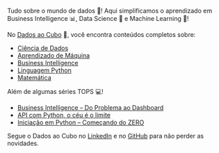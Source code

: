 Tudo sobre o mundo de dados 🎲! Aqui simplificamos o aprendizado em Business Intelligence 📊, Data Science 🧮 e Machine Learning 🤖!

No [Dados ao Cubo](https://dadosaocubo.com/) 🚀, você encontra conteúdos completos sobre:

+ [Ciência de Dados](https://dadosaocubo.com/category/blog/data-science/)
+ [Aprendizado de Máquina](https://dadosaocubo.com/category/blog/machine-learning/)
+ [Business Intelligence](https://dadosaocubo.com/category/blog/business-intelligence/)
+ [Linguagem Python](https://dadosaocubo.com/category/blog/linguagens/python/)
+ [Matemática](https://dadosaocubo.com/category/blog/matematica/)

Além de algumas séries TOPS 💻!

+ [Business Intelligence – Do Problema ao Dashboard](https://dadosaocubo.com/introducao-ao-business-intelligence-do-problema-ao-dashboard/)
+ [API com Python, o céu é o limite](https://dadosaocubo.com/ingestao-de-dados-via-api-com-python/)
+ [Iniciação em Python – Começando do ZERO](https://dadosaocubo.com/linguagem-de-programacao-python-do-zero/)

Segue o Dados ao Cubo no [LinkedIn](https://www.linkedin.com/company/dadosaocubo) e no [GitHub](https://github.com/dadosaocubo/) para não perder as novidades.
